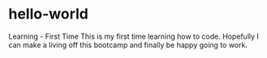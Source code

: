 # hello-world
Learning - First Time
This is my first time learning how to code. 
Hopefully I can make a living off this bootcamp and finally be happy going to work.
